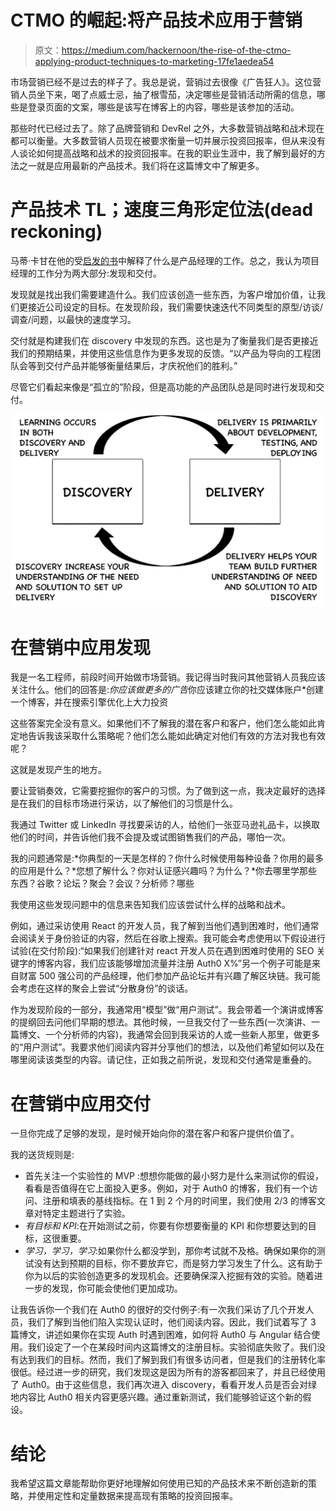 # CTMO 的崛起:将产品技术应用于营销

> 原文：<https://medium.com/hackernoon/the-rise-of-the-ctmo-applying-product-techniques-to-marketing-17fe1aedea54>

市场营销已经不是过去的样子了。我总是说，营销过去很像《广告狂人》。这位营销人员坐下来，喝了点威士忌，抽了根雪茄，决定哪些是营销活动所需的信息，哪些是登录页面的文案，哪些是该写在博客上的内容，哪些是该参加的活动。

那些时代已经过去了。除了品牌营销和 DevRel 之外，大多数营销战略和战术现在都可以衡量。大多数营销人员现在被要求衡量一切并展示投资回报率，但从来没有人谈论如何提高战略和战术的投资回报率。在我的职业生涯中，我了解到最好的方法之一就是应用最新的产品技术。我们将在这篇博文中了解更多。

# 产品技术 TL；速度三角形定位法(dead reckoning)

马蒂·卡甘在他的受[启发的书](https://www.amazon.com/INSPIRED-Create-Tech-Products-Customers-ebook/dp/B077NRB36N)中解释了什么是产品经理的工作。总之，我认为项目经理的工作分为两大部分:发现和交付。

发现就是找出我们需要建造什么。我们应该创造一些东西，为客户增加价值，让我们更接近公司设定的目标。在发现阶段，我们需要快速迭代不同类型的原型/访谈/调查/问题，以最快的速度学习。

交付就是构建我们在 discovery 中发现的东西。这也是为了衡量我们是否更接近我们的预期结果，并使用这些信息作为更多发现的反馈。“以产品为导向的工程团队会等到交付产品并能够衡量结果后，才庆祝他们的胜利。”

尽管它们看起来像是“孤立的”阶段，但是高功能的产品团队总是同时进行发现和交付。

![](img/bfd290be07e2263874219cb17869d27b.png)

# 在营销中应用发现

我是一名工程师，前段时间开始做市场营销。我记得当时我问其他营销人员我应该关注什么。他们的回答是:*你应该做更多的广告*你应该建立你的社交媒体账户*创建一个博客，并在搜索引擎优化上大力投资

这些答案完全没有意义。如果他们不了解我的潜在客户和客户，他们怎么能如此肯定地告诉我该采取什么策略呢？他们怎么能如此确定对他们有效的方法对我也有效呢？

这就是发现产生的地方。

要让营销奏效，它需要挖掘你的客户的习惯。为了做到这一点，我决定最好的选择是在我们的目标市场进行采访，以了解他们的习惯是什么。

我通过 Twitter 或 LinkedIn 寻找要采访的人，给他们一张亚马逊礼品卡，以换取他们的时间，并告诉他们我不会提及或试图销售我们的产品，哪怕一次。

我的问题通常是:*你典型的一天是怎样的？你什么时候使用每种设备？你用的最多的应用是什么？*您想了解什么？你对认证感兴趣吗？为什么？*你去哪里学那些东西？谷歌？论坛？聚会？会议？分析师？哪些

我使用这些发现问题中的信息来告知我们应该尝试什么样的战略和战术。

例如，通过采访使用 React 的开发人员，我了解到当他们遇到困难时，他们通常会阅读关于身份验证的内容，然后在谷歌上搜索。我可能会考虑使用以下假设进行试验(在交付阶段):“如果我们创建针对 react 开发人员在遇到困难时使用的 SEO 关键字的博客内容，我们应该能够增加流量并注册 Auth0 X%”另一个例子可能是来自财富 500 强公司的产品经理，他们参加产品论坛并有兴趣了解区块链。我可能会考虑在这样的聚会上尝试“分散身份”的谈话。

作为发现阶段的一部分，我通常用“模型”做“用户测试”。我会带着一个演讲或博客的提纲回去问他们早期的想法。其他时候，一旦我交付了一些东西(一次演讲、一篇博文、一个分析师的内容)，我通常会回到我采访的人或一些新人那里，做更多的“用户测试”。我要求他们阅读内容并分享他们的想法，以及他们希望如何以及在哪里阅读该类型的内容。请记住，正如我之前所说，发现和交付通常是重叠的。

# 在营销中应用交付

一旦你完成了足够的发现，是时候开始向你的潜在客户和客户提供价值了。

我的送货规则是:

*   首先关注一个实验性的 MVP :想想你能做的最小努力是什么来测试你的假设，看看是否值得在它上面投入更多。例如，对于 Auth0 的博客，我们有一个访问、注册和填表的基线指标。在 1 到 2 个月的时间里，我们使用 2/3 的博客文章对特定主题进行了实验。
*   *有目标和 KPI*:在开始测试之前，你要有你想要衡量的 KPI 和你想要达到的目标，这很重要。
*   *学习，学习，学习*:如果你什么都没学到，那你考试就不及格。确保如果你的测试没有达到预期的目标，你不要放弃它，而是努力学习发生了什么。这有助于你为以后的实验创造更多的发现机会。还要确保深入挖掘有效的实验。随着进一步的发现，你可能会使他们更加成功。

让我告诉你一个我们在 Auth0 的很好的交付例子:有一次我们采访了几个开发人员，我们了解到当他们陷入实现认证时，他们阅读内容。因此，我们试着写了 3 篇博文，讲述如果你在实现 Auth 时遇到困难，如何将 Auth0 与 Angular 结合使用。我们设定了一个在某段时间内这篇博文的注册目标。实验彻底失败了。我们没有达到我们的目标。然而，我们了解到我们有很多访问者，但是我们的注册转化率很低。经过进一步的研究，我们发现这是因为所有的游客都回来了，并且已经使用了 Auth0。由于这些信息，我们再次进入 discovery，看看开发人员是否会对绿地内容比 Auth0 相关内容更感兴趣。通过重新测试，我们能够验证这个新的假设。

# 结论

我希望这篇文章能帮助你更好地理解如何使用已知的产品技术来不断创造新的策略，并使用定性和定量数据来提高现有策略的投资回报率。